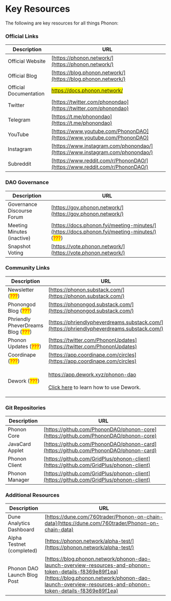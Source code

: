 # Key Resources

The following are key resources for all things Phonon:

### **Official Links**

| Description            | URL                                                                          |
| ---------------------- | ---------------------------------------------------------------------------- |
| Official Website       | [https://phonon.network/](https://phonon.network/)                           |
| Official Blog          | [https://blog.phonon.network/](https://blog.phonon.network/)                 |
| Official Documentation | <mark style="color:red;">https://docs.phonon.network/</mark>                 |
| Twitter                | [https://twitter.com/phonondao](https://twitter.com/phonondao)               |
| Telegram               | [https://t.me/phonondao](https://t.me/phonondao)                             |
| YouTube                | [https://www.youtube.com/PhononDAO](https://www.youtube.com/PhononDAO)       |
| Instagram              | [https://www.instagram.com/phonondao/](https://www.instagram.com/phonondao/) |
| Subreddit              | [https://www.reddit.com/r/PhononDAO/](https://www.reddit.com/r/PhononDAO/)   |

### **DAO Governance**

| Description                | URL                                                                                                                        |
| -------------------------- | -------------------------------------------------------------------------------------------------------------------------- |
| Governance Discourse Forum | [https://gov.phonon.network/](https://gov.phonon.network/)                                                                 |
| Meeting Minutes (inactive) | [https://docs.phonon.fyi/meeting-minutes/](https://docs.phonon.fyi/meeting-minutes/) (<mark style="color:red;">???</mark>) |
| Snapshot Voting            | [https://vote.phonon.network/](https://vote.phonon.network/)                                                               |

### Community Links

| Description                                                       | URL                                                                                                                                                                                                                                             |
| ----------------------------------------------------------------- | ----------------------------------------------------------------------------------------------------------------------------------------------------------------------------------------------------------------------------------------------- |
| Newsletter (<mark style="color:red;">???</mark>)                  | [https://phonon.substack.com/](https://phonon.substack.com/)                                                                                                                                                                                    |
| Phonongod Blog (<mark style="color:red;">???</mark>)              | [https://phonongod.substack.com/](https://phonongod.substack.com/)                                                                                                                                                                              |
| Phriendly PheverDreams Blog (<mark style="color:red;">???</mark>) | [https://phriendlypheverdreams.substack.com/](https://phriendlypheverdreams.substack.com/)                                                                                                                                                      |
| Phonon Updates (<mark style="color:red;">???</mark>)              | [https://twitter.com/PhononUpdates](https://twitter.com/PhononUpdates)                                                                                                                                                                          |
| Coordinape (<mark style="color:red;">???</mark>)                  | [https://app.coordinape.com/circles](https://app.coordinape.com/circles)                                                                                                                                                                        |
| Dework (<mark style="color:red;">???</mark>)                      | <p><a href="https://app.dework.xyz/phonon-dao">https://app.dework.xyz/phonon-dao</a><br><br><a href="https://www.youtube.com/playlist?list=PLTd6GTBRQoEg3ej1jn0mjTF_N96N74aqU">Click here</a> <strong></strong> to learn how to use Dework.</p> |

### Git Repositories

| Description     | URL                                                                                    |
| --------------- | -------------------------------------------------------------------------------------- |
| Phonon Core     | [https://github.com/PhononDAO/phonon-core](https://github.com/PhononDAO/phonon-core)   |
| JavaCard Applet | [https://github.com/PhononDAO/phonon-card](https://github.com/PhononDAO/phonon-card)   |
| Phonon Client   | [https://github.com/GridPlus/phonon-client](https://github.com/GridPlus/phonon-client) |
| Phonon Manager  | [https://github.com/GridPlus/phonon-client](https://github.com/GridPlus/phonon-client) |

### Additional Resources

| Description                 | URL                                                                                                                                                                                                              |
| --------------------------- | ---------------------------------------------------------------------------------------------------------------------------------------------------------------------------------------------------------------- |
| Dune Analytics Dashboard    | [https://dune.com/760trader/Phonon-on-chain-data](https://dune.com/760trader/Phonon-on-chain-data)                                                                                                               |
| Alpha Testnet (completed)   | [https://phonon.network/alpha-test/](https://phonon.network/alpha-test/)                                                                                                                                         |
| Phonon DAO Launch Blog Post | [https://blog.phonon.network/phonon-dao-launch-overview-resources-and-phonon-token-details-f8369e89f1ea](https://blog.phonon.network/phonon-dao-launch-overview-resources-and-phonon-token-details-f8369e89f1ea) |
